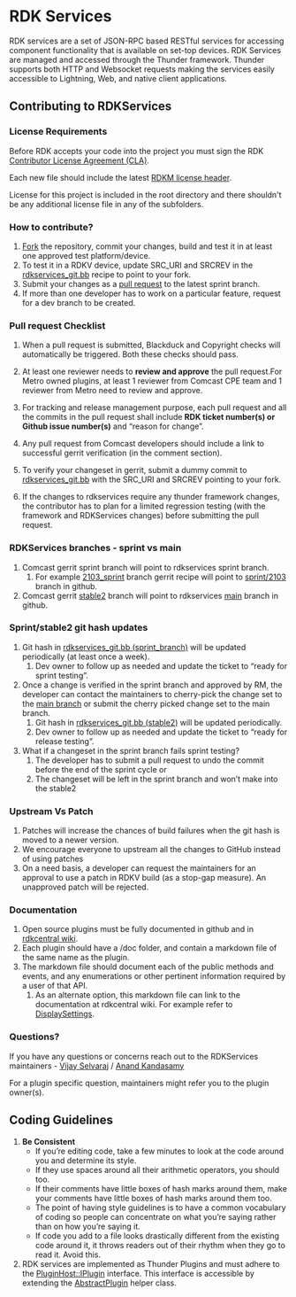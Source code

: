 # RDK Services #

RDK services are a set of JSON-RPC based RESTful services for accessing component functionality that is available on set-top devices. RDK Services are managed and accessed through the Thunder framework. Thunder supports both HTTP and Websocket requests making the services easily accessible to Lightning, Web, and native client applications. 

## Contributing to RDKServices ##

### License Requirements ###
Before RDK accepts your code into the project you must sign the RDK [Contributor License Agreement (CLA)](https://developer.rdkcentral.com/source/contribute/contribute/before_you_contribute/).

Each new file should include the latest [RDKM license header](https://developer.rdkcentral.com/source/source-code/source-code/coding_guideline/).


License for this project is included in the root directory and there shouldn't be any additional license file in any of the subfolders.

### How to contribute? ###
1. [Fork](https://docs.github.com/en/github/getting-started-with-github/quickstart/fork-a-repo) the repository, commit your changes, build and test it in at least one approved test platform/device.
2. To test it in a RDKV device, update SRC_URI and SRCREV in the [rdkservices_git.bb](https://gerrit.teamccp.com/plugins/gitiles/rdk/yocto_oe/layers/meta-rdk-video/+/2103_sprint/recipes-extended/rdkservices/rdkservices_git.bb) recipe to point to your fork.
3. Submit your changes as a [pull request](https://docs.github.com/en/github/collaborating-with-issues-and-pull-requests/proposing-changes-to-your-work-with-pull-requests/creating-a-pull-request-from-a-fork) to the latest sprint branch.
4. If more than one developer has to work on a particular feature, request for a dev branch to be created.

### Pull request Checklist ###
1. When a pull request is submitted, Blackduck and Copyright checks will automatically be triggered. Both these checks should pass.
2. At least one reviewer needs to **review and approve** the pull request.For Metro owned plugins, at least 1 reviewer from Comcast CPE team and 1 reviewer from Metro need to review and approve.
3. For tracking and release management purpose, each pull request and all the commits in the pull request shall include **RDK ticket number(s) or Github issue number(s)** and “reason for change”.

4. Any pull request from Comcast developers should include a link to successful gerrit verification (in the comment section).
5. To verify your changeset in gerrit, submit a dummy commit to [rdkservices_git.bb](https://gerrit.teamccp.com/plugins/gitiles/rdk/yocto_oe/layers/meta-rdk-video/+/2103_sprint/recipes-extended/rdkservices/rdkservices_git.bb) with the SRC_URI and SRCREV pointing to your fork.
6. If the changes to rdkservices require any thunder framework changes, the contributor has to plan for a limited regression testing (with the framework and RDKServices changes) before submitting the pull request.

### RDKServices branches - sprint vs main ###
1. Comcast gerrit sprint branch will point to rdkservices sprint branch.
    1. For example [2103_sprint](https://gerrit.teamccp.com/plugins/gitiles/rdk/yocto_oe/layers/meta-rdk-video/+/2103_sprint/recipes-extended/rdkservices/rdkservices_git.bb#11) branch gerrit recipe will point to [sprint/2103](https://github.com/rdkcentral/rdkservices/tree/sprint/2103) branch in github.
2. Comcast gerrit [stable2](https://gerrit.teamccp.com/plugins/gitiles/rdk/yocto_oe/layers/meta-rdk-video/+/stable2/recipes-extended/rdkservices/rdkservices_git.bb#11) branch will point to rdkservices [main](https://github.com/rdkcentral/rdkservices/tree/main) branch in github.

### Sprint/stable2 git hash updates ###
1. Git hash in [rdkservices_git.bb (sprint_branch)](https://gerrit.teamccp.com/plugins/gitiles/rdk/yocto_oe/layers/meta-rdk-video/+/2103_sprint/recipes-extended/rdkservices/rdkservices_git.bb) will be updated periodically (at least once a week).
    1. Dev owner to follow up as needed and update the ticket to “ready for sprint testing”.
2. Once a change is verified in the sprint branch and approved by RM, the developer can contact the maintainers to cherry-pick the change set to the [main branch](https://github.com/rdkcentral/rdkservices/tree/main) or submit the cherry picked change set to the main branch.
    1. Git hash in [rdkservices_git.bb (stable2)](https://gerrit.teamccp.com/plugins/gitiles/rdk/yocto_oe/layers/meta-rdk-video/+/stable2/recipes-extended/rdkservices/rdkservices_git.bb) will be updated periodically.
    2. Dev owner to follow up as needed and update the ticket to “ready for release testing”.
3. What if a changeset in the sprint branch fails sprint testing?
    1. The developer has to submit a pull request to undo the commit before the end of the sprint cycle or
    2. The changeset will be left in the sprint branch and won’t make into the stable2

### Upstream Vs Patch ###
1. Patches will increase the chances of build failures when the git hash is moved to a newer version.
2. We encourage everyone to upstream all the changes to GitHub instead of using patches
3. On a need basis, a developer can request the maintainers for an approval to use a patch in RDKV build (as a stop-gap measure). An unapproved patch will be rejected.

### Documentation ###
1. Open source plugins must be fully documented in github and in [rdkcentral wiki](https://wiki.rdkcentral.com/pages/viewpage.action?pageId=98961092). 
2. Each plugin should have a /doc folder, and contain a markdown file of the same name as the plugin.
3. The markdown file should document each of the public methods and events, and any enumerations or other pertinent information required by a user of that API.
    1. As an alternate option, this markdown file can link to the documentation at rdkcentral wiki. For example refer to [DisplaySettings](https://github.com/rdkcentral/rdkservices/blob/main/DisplaySettings/doc/DisplaySettings.md).

### Questions? ###
If you have any questions or concerns reach out to the RDKServices maintainers - [Vijay Selvaraj](mailto:VijayAnand_Selvaraj@cable.comcast.com) / [Anand Kandasamy](mailto:anand_kandasamy@comcast.com)

For a plugin specific question, maintainers might refer you to the plugin owner(s).

## Coding Guidelines ##
1. **Be Consistent**
    - If you’re editing code, take a few minutes to look at the code around you and determine its style.
    - If they use spaces around all their arithmetic operators, you should too.
    - If their comments have little boxes of hash marks around them, make your comments have little boxes of hash marks around them too.
    - The point of having style guidelines is to have a common vocabulary of coding so people can concentrate on what you’re saying rather than on how you’re saying it.
    - If code you add to a file looks drastically different from the existing code around it, it throws readers out of their rhythm when they go to read it. Avoid this.
2. RDK services are implemented as Thunder Plugins and must adhere to the [PluginHost::IPlugin](https://github.com/rdkcentral/Thunder/blob/master/Source/plugins/IPlugin.h) interface. This interface is accessible by extending the [AbstractPlugin](https://github.com/rdkcentral/rdkservices/blob/main/helpers/AbstractPlugin.h) helper class.
